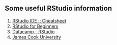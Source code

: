 ## Some useful RStudio information
1. [RStudio IDE :: Cheatsheet](https://rstudio.github.io/cheatsheets/html/rstudio-ide.html)
2. [RStudio for Beginners](https://education.rstudio.com/learn/beginner/)
3. [Datacamp - RStudio](https://www.datacamp.com/tutorial/r-studio-tutorial)
4. [James Cook University](https://www.jcu.edu.au/__data/assets/pdf_file/0004/1188310/R-Studio-Basics.pdf)
   
